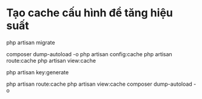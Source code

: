 # Tạo cache cấu hình để tăng hiệu suất
php artisan migrate

composer dump-autoload -o
php artisan config:cache
php artisan route:cache
php artisan view:cache

php artisan key:generate


php artisan route:cache
php artisan view:cache
composer dump-autoload -o